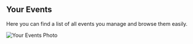 ## Your Events

Here you can find a list of all events you manage and browse them easily.

![Your Events Photo](/images/yourevents.svg)
